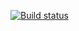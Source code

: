 [![Build status](https://dev.azure.com/98Percentile/98P-Portal/_apis/build/status/98p-portal-dev%20-%20CI)](https://dev.azure.com/98Percentile/98P-Portal/_build/latest?definitionId=1)
